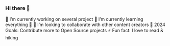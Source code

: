 ### Hi there 👋

<!--
**coincode7/coincode7** is a ✨ _special_ ✨ repository because its `README.md` (this file) appears on your GitHub profile.

Here are some ideas to get you started:

- 🔭 I’m currently working on ...
- 🌱 I’m currently learning ...
- 👯 I’m looking to collaborate on ...
- 🤔 I’m looking for help with ...
- 💬 Ask me about ...
- 📫 How to reach me: ...
- 😄 Pronouns: ...
- ⚡ Fun fact: ...
-->
🔭 I’m currently working on several project
🌱 I’m currently learning everything 🤣
👯 I’m looking to collaborate with other content creators
🥅 2024 Goals: Contribute more to Open Source projects
⚡ Fun fact: I love to read & hiking
